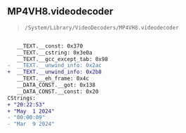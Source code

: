 ## MP4VH8.videodecoder

> `/System/Library/VideoDecoders/MP4VH8.videodecoder`

```diff

   __TEXT.__const: 0x370
   __TEXT.__cstring: 0x3e0a
   __TEXT.__gcc_except_tab: 0x98
-  __TEXT.__unwind_info: 0x2ac
+  __TEXT.__unwind_info: 0x2b8
   __TEXT.__eh_frame: 0x4c
   __DATA_CONST.__got: 0x138
   __DATA_CONST.__const: 0x20
CStrings:
+ "20:22:53"
+ "May  1 2024"
- "00:00:09"
- "Mar  9 2024"

```
